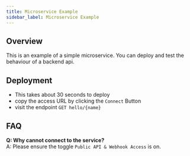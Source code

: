 ```yaml
---
title: Microservice Example
sidebar_label: Microservice Example
---
```


## Overview

This is an example of a simple microservice. You can deploy and test the behaviour of a backend api.

## Deployment

- This takes about 30 seconds to deploy
- copy the access URL by clicking the `Connect` Button
- visit the endpoint `GET hello/{name}`

## FAQ

**Q: Why cannot connect to the service?**  
A: Please ensure the toggle `Public API & Webhook Access` is on.
